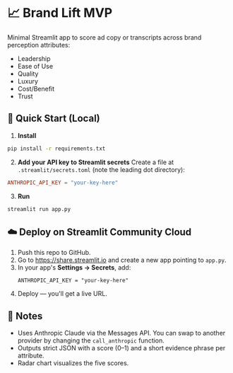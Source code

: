 # 📈 Brand Lift MVP

Minimal Streamlit app to score ad copy or transcripts across brand perception attributes:
- Leadership
- Ease of Use
- Quality
- Luxury
- Cost/Benefit
- Trust

## 🚀 Quick Start (Local)

1) **Install**
```bash
pip install -r requirements.txt
```

2) **Add your API key to Streamlit secrets**
Create a file at `.streamlit/secrets.toml` (note the leading dot directory):
```toml
ANTHROPIC_API_KEY = "your-key-here"
```

3) **Run**
```bash
streamlit run app.py
```

## ☁️ Deploy on Streamlit Community Cloud
1. Push this repo to GitHub.
2. Go to https://share.streamlit.io and create a new app pointing to `app.py`.
3. In your app's **Settings → Secrets**, add:
   ```
   ANTHROPIC_API_KEY = "your-key-here"
   ```
4. Deploy — you'll get a live URL.

## 🧩 Notes
- Uses Anthropic Claude via the Messages API. You can swap to another provider by changing the `call_anthropic` function.
- Outputs strict JSON with a score (0–1) and a short evidence phrase per attribute.
- Radar chart visualizes the five scores.
